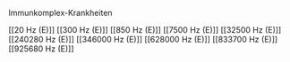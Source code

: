 Immunkomplex-Krankheiten

[[20 Hz (E)]]
[[300 Hz (E)]]
[[850 Hz (E)]]
[[7500 Hz (E)]]
[[32500 Hz (E)]]
[[240280 Hz (E)]]
[[346000 Hz (E)]]
[[628000 Hz (E)]]
[[833700 Hz (E)]]
[[925680 Hz (E)]]
